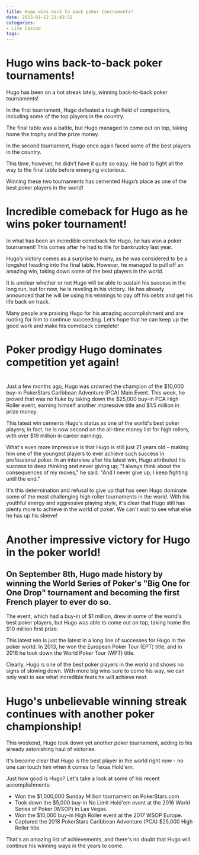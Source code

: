 ```yaml
---
title: Hugo wins back to back poker tournaments!
date: 2023-01-12 21:43:52
categories:
- Live Casino
tags:
---
```



#  Hugo wins back-to-back poker tournaments!

Hugo has been on a hot streak lately, winning back-to-back poker tournaments!

In the first tournament, Hugo defeated a tough field of competitors, including some of the top players in the country.

The final table was a battle, but Hugo managed to come out on top, taking home the trophy and the prize money.

In the second tournament, Hugo once again faced some of the best players in the country.

This time, however, he didn’t have it quite so easy. He had to fight all the way to the final table before emerging victorious.

Winning these two tournaments has cemented Hugo’s place as one of the best poker players in the world!

#  Incredible comeback for Hugo as he wins poker tournament!

In what has been an incredible comeback for Hugo, he has won a poker tournament! This comes after he had to file for bankruptcy last year.

Hugo’s victory comes as a surprise to many, as he was considered to be a longshot heading into the final table. However, he managed to pull off an amazing win, taking down some of the best players in the world.

It is unclear whether or not Hugo will be able to sustain his success in the long run, but for now, he is reveling in his victory. He has already announced that he will be using his winnings to pay off his debts and get his life back on track.

Many people are praising Hugo for his amazing accomplishment and are rooting for him to continue succeeding. Let’s hope that he can keep up the good work and make his comeback complete!

#  Poker prodigy Hugo dominates competition yet again!

#

Just a few months ago, Hugo was crowned the champion of the $10,000 buy-in PokerStars Caribbean Adventure (PCA) Main Event. This week, he proved that was no fluke by taking down the $25,000 buy-in PCA High Roller event, earning himself another impressive title and $1.5 million in prize money.

This latest win cements Hugo's status as one of the world's best poker players; in fact, he is now second on the all-time money list for high rollers, with over $19 million in career earnings.

What's even more impressive is that Hugo is still just 21 years old – making him one of the youngest players to ever achieve such success in professional poker. In an interview after his latest win, Hugo attributed his success to deep thinking and never giving up; "I always think about the consequences of my moves," he said. "And I never give up; I keep fighting until the end."

It's this determination and refusal to give up that has seen Hugo dominate some of the most challenging high roller tournaments in the world. With his youthful energy and aggressive playing style, it's clear that Hugo still has plenty more to achieve in the world of poker. We can't wait to see what else he has up his sleeve!

#  Another impressive victory for Hugo in the poker world!

## On September 8th, Hugo made history by winning the World Series of Poker's "Big One for One Drop" tournament and becoming the first French player to ever do so.

The event, which had a buy-in of $1 million, drew in some of the world's best poker players, but Hugo was able to come out on top, taking home the $10 million first prize.

This latest win is just the latest in a long line of successes for Hugo in the poker world. In 2013, he won the European Poker Tour (EPT) title, and in 2016 he took down the World Poker Tour (WPT) title.

Clearly, Hugo is one of the best poker players in the world and shows no signs of slowing down. With more big wins sure to come his way, we can only wait to see what incredible feats he will achieve next.

#  Hugo's unbelievable winning streak continues with another poker championship!

This weekend, Hugo took down yet another poker tournament, adding to his already astonishing haul of victories.

It's become clear that Hugo is the best player in the world right now - no one can touch him when it comes to Texas Hold'em.

Just how good is Hugo? Let's take a look at some of his recent accomplishments:

- Won the $1,000,000 Sunday Million tournament on PokerStars.com
- Took down the $5,000 buy-in No Limit Hold'em event at the 2016 World Series of Poker (WSOP) in Las Vegas.
- Won the $10,000 buy-in High Roller event at the 2017 WSOP Europe.
- Captured the 2018 PokerStars Caribbean Adventure (PCA) $25,000 High Roller title.

That's an amazing list of achievements, and there's no doubt that Hugo will continue his winning ways in the years to come.